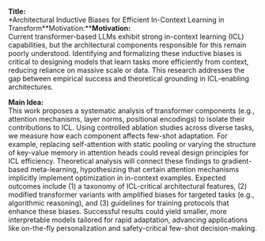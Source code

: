 **Title:**  
*Architectural Inductive Biases for Efficient In-Context Learning in Transform**Motivation:****Motivation:**  
Current transformer-based LLMs exhibit strong in-context learning (ICL) capabilities, but the architectural components responsible for this remain poorly understood. Identifying and formalizing these inductive biases is critical to designing models that learn tasks more efficiently from context, reducing reliance on massive scale or data. This research addresses the gap between empirical success and theoretical grounding in ICL-enabling architectures.

**Main Idea:**  
This work proposes a systematic analysis of transformer components (e.g., attention mechanisms, layer norms, positional encodings) to isolate their contributions to ICL. Using controlled ablation studies across diverse tasks, we measure how each component affects few-shot adaptation. For example, replacing self-attention with static pooling or varying the structure of key-value memory in attention heads could reveal design principles for ICL efficiency. Theoretical analysis will connect these findings to gradient-based meta-learning, hypothesizing that certain attention mechanisms implicitly implement optimization in in-context examples. Expected outcomes include (1) a taxonomy of ICL-critical architectural features, (2) modified transformer variants with amplified biases for targeted tasks (e.g., algorithmic reasoning), and (3) guidelines for training protocols that enhance these biases. Successful results could yield smaller, more interpretable models tailored for rapid adaptation, advancing applications like on-the-fly personalization and safety-critical few-shot decision-making.